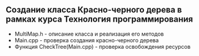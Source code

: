 ## Создание класса Красно-черного дерева в рамках курса Технология программирования

- MultiMap.h - описание класса и реализация его методов
- Main.cpp - проверка создания красно-черного дерева
- Функция CheckTree(Main.cpp) - проверка освобождения ресурсов
